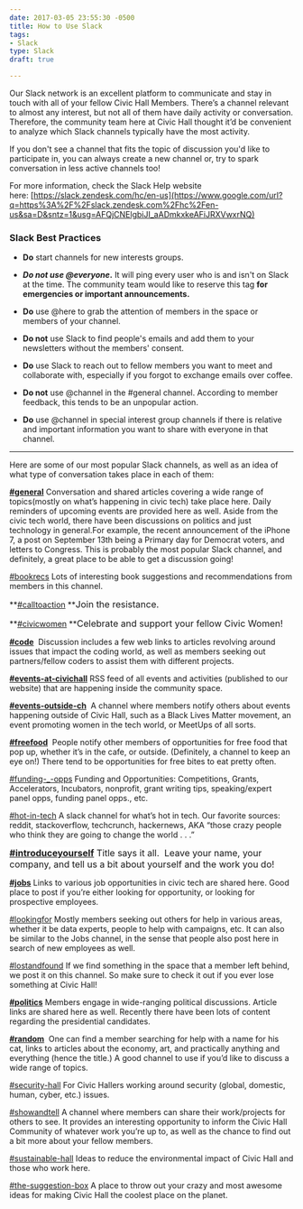 ```yaml
---
date: 2017-03-05 23:55:30 -0500
title: How to Use Slack
tags:
- Slack
type: Slack
draft: true

---
```

Our Slack network is an excellent platform to communicate and stay in touch with all of your fellow Civic Hall Members. There’s a channel relevant to almost any interest, but not all of them have daily activity or conversation. Therefore, the community team here at Civic Hall thought it’d be convenient to analyze which Slack channels typically have the most activity.

If you don't see a channel that fits the topic of discussion you'd like to participate in, you can always create a new channel or, try to spark conversation in less active channels too!

For more information, check the Slack Help website here: [https://slack.zendesk.com/hc/en-us](https://www.google.com/url?q=https%3A%2F%2Fslack.zendesk.com%2Fhc%2Fen-us&sa=D&sntz=1&usg=AFQjCNElgbiJI_aADmkxkeAFiJRXVwxrNQ)

### Slack Best Practices

* **Do** start channels for new interests groups.

* **_Do not use @everyone_.** It will ping every user who is and isn't on Slack at the time. The community team would like to reserve this tag **for emergencies or important announcements.**

* **Do** use @here to grab the attention of members in the space or members of your channel.

* **Do not** use Slack to find people's emails and add them to your newsletters without the members' consent.

* **Do** use Slack to reach out to fellow members you want to meet and collaborate with, especially if you forgot to exchange emails over coffee.

* **Do not** use @channel in the #general channel. According to member feedback, this tends to be an unpopular action.

* **Do** use @channel in special interest group channels if there is relative and important information you want to share with everyone in that channel.

<hr>

Here are some of our most popular Slack channels, as well as an idea of what type of conversation takes place in each of them:

**[#general](https://civichallmembers.slack.com/messages/general/)** Conversation and shared articles covering a wide range of topics(mostly on what’s happening in civic tech) take place here. Daily reminders of upcoming events are provided here as well. Aside from the civic tech world, there have been discussions on politics and just technology in general.For example, the recent announcement of the iPhone 7, a post on September 13th being a Primary day for Democrat voters, and letters to Congress. This is probably the most popular Slack channel, and definitely, a great place to be able to get a discussion going!

[#bookrecs](https://civichallmembers.slack.com/messages/bookrecs/) Lots of interesting book suggestions and recommendations from members in this channel.

**[#calltoaction](https://civichallmembers.slack.com/messages/calltoaction/) **<span style="font-size: 1rem;">Join the resistance.</span>

**[#civicwomen](https://civichallmembers.slack.com/messages/civicwomen/details/) **<span style="font-size: 1rem;">Celebrate and support your fellow Civic Women!</span>

**[#code](https://civichallmembers.slack.com/messages/code/)**  Discussion includes a few web links to articles revolving around issues that impact the coding world, as well as members seeking out partners/fellow coders to assist them with different projects.

**[#events-at-civichall](https://civichallmembers.slack.com/messages/events-at-civichall/details/)** RSS feed of all events and activities (published to our website) that are happening inside the community space.

**[#events-outside-ch](https://civichallmembers.slack.com/messages/events-outside-ch/)**  A channel where members notify others about events happening outside of Civic Hall, such as a Black Lives Matter movement, an event promoting women in the tech world, or MeetUps of all sorts.

**[#freefood](https://civichallmembers.slack.com/messages/freefood/)**  People notify other members of opportunities for free food that pop up, whether it’s in the cafe, or outside. (Definitely, a channel to keep an eye on!) There tend to be opportunities for free bites to eat pretty often.

[#funding-_-opps](https://civichallmembers.slack.com/messages/funding-_-opps/details/) Funding and Opportunities: Competitions, Grants, Accelerators, Incubators, nonprofit, grant writing tips, speaking/expert panel opps, funding panel opps., etc.

[#hot-in-tech](https://civichallmembers.slack.com/messages/hot-in-tech/details/) A slack channel for what’s hot in tech. Our favorite sources: reddit, stackoverflow, techcrunch, hackernews, AKA “those crazy people who think they are going to change the world . . .”

<a href="https://civichallmembers.slack.com/messages/introduceyourself/details/" style="font-size: 1rem; background-color: rgb(255, 255, 255);"><b>#introduceyourself</b></a><span style="font-size: 1rem;">&nbsp;Title says it all. &nbsp;Leave your name, your company, and tell us a bit about yourself and the work you do!</span>

**[#jobs](https://civichallmembers.slack.com/messages/jobs/)** Links to various job opportunities in civic tech are shared here. Good place to post if you’re either looking for opportunity, or looking for prospective employees.

[#lookingfor](https://civichallmembers.slack.com/messages/lookingfor/) Mostly members seeking out others for help in various areas, whether it be data experts, people to help with campaigns, etc. It can also be similar to the Jobs channel, in the sense that people also post here in search of new employees as well.

[#lostandfound](https://civichallmembers.slack.com/messages/lostandfound/) If we find something in the space that a member left behind, we post it on this channel. So make sure to check it out if you ever lose something at Civic Hall!

**[#politics](https://civichallmembers.slack.com/messages/politics/)** Members engage in wide-ranging political discussions. Article links are shared here as well. Recently there have been lots of content regarding the presidential candidates.

**[#random](https://civichallmembers.slack.com/messages/random/)**  One can find a member searching for help with a name for his cat, links to articles about the economy, art, and practically anything and everything (hence the title.) A good channel to use if you’d like to discuss a wide range of topics.

[#security-hall](https://civichallmembers.slack.com/messages/security-hall/details/) For Civic Hallers working around security (global, domestic, human, cyber, etc.) issues.

[#showandtell](https://civichallmembers.slack.com/messages/show-and-tell/) A channel where members can share their work/projects for others to see. It provides an interesting opportunity to inform the Civic Hall Community of whatever work you’re up to, as well as the chance to find out a bit more about your fellow members.

[#sustainable-hall](https://civichallmembers.slack.com/messages/sustainable-hall/details/) Ideas to reduce the environmental impact of Civic Hall and those who work here.

[#the-suggestion-box](https://civichallmembers.slack.com/messages/the-suggestion-box/details/) A place to throw out your crazy and most awesome ideas for making Civic Hall the coolest place on the planet.
